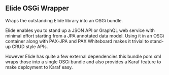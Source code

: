 ## Elide OSGi Wrapper

Wraps the outstanding Elide library into an OSGi bundle.

Elide enables you to stand up a JSON API or GraphQL web service with minimal effort starting from a JPA annotated data model.    Using it in an OSGi container along with PAX-JPA and PAX Whiteboard makes it trivial to stand-up CRUD style APIs.

However Elide has quite a few external dependencies this bundle pom.xml wraps those into a single OSGi bundle and also provides a Karaf feature to make deployment to Karaf easy.
